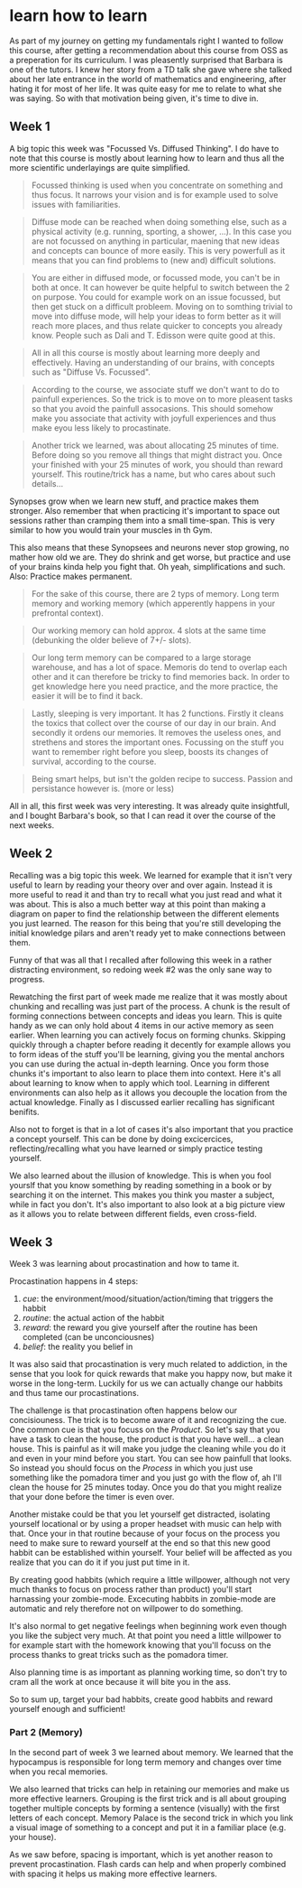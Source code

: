 # learn how to learn

As part of my journey on getting my fundamentals right I wanted to follow this course, after getting a recommendation about this course from OSS as a preperation for its curriculum. I was pleasently surprised that Barbara is one of the tutors. I knew her story from a TD talk she gave where she talked about her late entrance in the world of mathematics and engineering, after hating it for most of her life. It was quite easy for me to relate to what she was saying. So with that motivation being given, it's time to dive in.

## Week 1

A big topic this week was "Focussed Vs. Diffused Thinking". I do have to note that this course is mostly about learning how to learn and thus all the more scientific underlayings are quite simplified.

> Focussed thinking is used when you concentrate on something and thus focus. It narrows your vision and is for example used to solve issues with familiarities.

> Diffuse mode can be reached when doing something else, such as a physical activity (e.g. running, sporting, a shower, ...). In this case you are not focussed on anything in particular, maening that new ideas and concepts can bounce of more easily. This is very powerfull as it means that you can find problems to (new and) difficult solutions.

> You are either in diffused mode, or focussed mode, you can't be in both at once. It can however be quite helpful to switch between the 2 on purpose. You could for example work on an issue focussed, but then get stuck on a difficult probleem. Moving on to somthing trivial to move into diffuse mode, will help your ideas to form better as it will reach more places, and thus relate quicker to concepts you already know. People such as Dali and T. Edisson were quite good at this.

> All in all this course is mostly about learning more deeply and effectively. Having an understanding of our brains, with concepts such as "Diffuse Vs. Focussed".

> According to the course, we associate stuff we don't want to do to painfull experiences. So the trick is to move on to more pleasent tasks so that you avoid the painfull assocasions. This should somehow make you associate that activity with joyfull experiences and thus make eyou less likely to procastinate.

> Another trick we learned, was about allocating 25 minutes of time. Before doing so you remove all things that might distract you. Once your finished with your 25 minutes of work, you should than reward yourself. This routine/trick has a name, but who cares about such details... 

Synopses grow when we learn new stuff, and practice makes them stronger. Also remember that when practicing it's important to space out sessions rather than cramping them into a small time-span. This is very similar to how you would train your muscles in th Gym.

This also means that these Synopsees and neurons never stop growing, no mather how old we are. They do shrink and get worse, but practice and use of your brains kinda help you fight that. Oh yeah, simplifications and such. Also: Practice makes permanent.

> For the sake of this course, there are 2 typs of memory. Long term memory and working memory (which apperently happens in your prefrontal context).

> Our working memory can hold approx. 4 slots at the same time (debunking the older believe of 7+/- slots).

> Our long term memory can be compared to a large storage warehouse, and has a lot of space. Memoris do tend to overlap each other and it can therefore be tricky to find memories back. In order to get knowledge here you need practice, and the more practice, the easier it will be to find it back.

> Lastly, sleeping is very important. It has 2 functions. Firstly it cleans the toxics that collect over the course of our day in our brain. And secondly it ordens our memories. It removes the useless ones, and strethens and stores the important ones. Focussing on the stuff you want to remember right before you sleep, boosts its changes of survival, according to the course.

> Being smart helps, but isn't the golden recipe to success. Passion and persistance however is. (more or less)

All in all, this first week was very interesting. It was already quite insightfull, and I bought Barbara's book, so that I can read it over the course of the next weeks.

## Week 2

Recalling was a big topic this week. We learned for example that it isn't very useful to learn by reading your theory over and over again. Instead it is more useful to read it and than try to recall what you just read and what it was about. This is also a much better way at this point than making a diagram on paper to find the relationship between the different elements you just learned. The reason for this being that you're still developing the initial knowledge pilars and aren't ready yet to make connections between them.

Funny of that was all that I recalled after following this week in a rather distracting environment, so redoing week #2 was the only sane way to progress.

Rewatching the first part of week made me realize that it was mostly about chunking and recalling was just part of the process. A chunk is the result of forming connections between concepts and ideas you learn. This is quite handy as we can only hold about 4 items in our active memory as seen earlier. When learning you can actively focus on forming chunks. Skipping quickly through a chapter before reading it decently for example allows you to form ideas of the stuff you'll be learning, giving you the mental anchors you can use during the actual in-depth learning. Once you form those chunks it's important to also learn to place them into context. Here it's all about learning to know when to apply which tool. Learning in different environments can also help as it allows you decouple the location from the actual knowledge. Finally as I discussed earlier recalling has significant benifits.

Also not to forget is that in a lot of cases it's also important that you practice a concept yourself. This can be done by doing excicercices, reflecting/recalling what you have learned or simply practice testing yourself.

We also learned about the illusion of knowledge. This is when you fool yourslf that you know something by reading something in a book or by searching it on the internet. This makes you think you master a subject, while in fact you don't. It's also important to also look at a big picture view as it allows you to relate between different fields, even cross-field.

## Week 3

Week 3 was learning about procastination and how to tame it.

Procastination happens in 4 steps:

   1. _cue_: the environment/mood/situation/action/timing that triggers the habbit
   2. _routine_: the actual action of the habbit
   3. _reward_: the reward you give yourself after the routine has been completed (can be unconciousnes)
   4. _belief_: the reality you belief in

It was also said that procastination is very much related to addiction, in the sense that you look for quick rewards that make you happy now, but make it worse in the long-term. Luckily for us we can actually change our habbits and thus tame our procastinations.

The challenge is that procastination often happens below our concisiouness. The trick is to become aware of it and recognizing the cue. One common cue is that you focuss on the _Product_. So let's say that you have a task to clean the house, the product is that you have well... a clean house. This is painful as it will make you judge the cleaning while you do it and even in your mind before you start. You can see how painfull that looks. So instead you should focus on the _Process_ in which you just use something like the pomadora timer and you just go with the flow of, ah I'll clean the house for 25 minutes today. Once you do that you might realize that your done before the timer is even over.

Another mistake could be that you let yourself get distracted, isolating yourself locational or by using a proper headset with music can help with that. Once your in that routine because of your focus on the process you need to make sure to reward yourself at the end so that this new good habbit can be established within yourself. Your belief will be affected as you realize that you can do it if you just put time in it.

By creating good habbits (which require a little willpower, although not very much thanks to focus on process rather than product) you'll start harnassing your zombie-mode. Excecuting habbits in zombie-mode are automatic and rely therefore not on willpower to do something.

It's also normal to get negative feelings when beginning work even though you like the subject very much. At that point you need a little willpower to for example start with the homework knowing that you'll focuss on the process thanks to great tricks such as the pomadora timer.

Also planning time is as important as planning working time, so don't try to cram all the work at once because it will bite you in the ass.

So to sum up, target your bad habbits, create good habbits and reward yourself enough and sufficient!

### Part 2 (Memory)

In the second part of week 3 we learned about memory. We learned that the hypocampus is responsible for long term memory and changes over time when you recal memories.

We also learned that tricks can help in retaining our memories and make us more effective learners. Grouping is the first trick and is all about grouping together multiple concepts by forming a sentence (visually) with the first letters of each concept. Memory Palace is the second trick in which you link a visual image of something to a concept and put it in a familiar place (e.g. your house).

As we saw before, spacing is important, which is yet another reason to prevent procastination. Flash cards can help and when properly combined with spacing it helps us making more effective learners. 